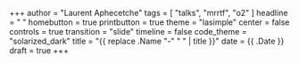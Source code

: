 +++
author = "Laurent Aphecetche"
tags = [ "talks", "mrrtf", "o2" ]
headline = " "
homebutton = true
printbutton = true
theme = "lasimple"
center = false
controls = true
transition = "slide"
timeline = false
code_theme = "solarized_dark"
title = "{{ replace .Name "-" " " | title }}"
date = {{ .Date }}
draft = true
+++

